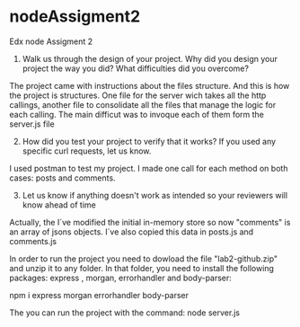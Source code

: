 # nodeAssigment2
Edx node Assigment 2
1. Walk us through the design of your project. Why did you design your project the way you did? What difficulties did you overcome?

The project came with instructions about the files structure. And this is how the project is structures. One file for the server wich takes all the http callings, another file to consolidate all the files that manage the logic for each calling. The main difficut was to invoque each of them form the server.js file  

2. How did you test your project to verify that it works? If you used any specific curl requests, let us know.

I used postman to test my project. I made one call for each method on both cases: posts and comments.

3. Let us know if anything doesn't work as intended so your reviewers will know ahead of time

Actually, the I´ve modified the initial in-memory store so now "comments" is an array of jsons objects. I´ve also copied this data in posts.js and comments.js

In order to run the project you need to dowload the file "lab2-github.zip" and unzip it to any folder. In that folder, you need to install the following packages: express , morgan, errorhandler and body-parser: 

npm i  express morgan errorhandler body-parser

The you can run the project with the command: node server.js
